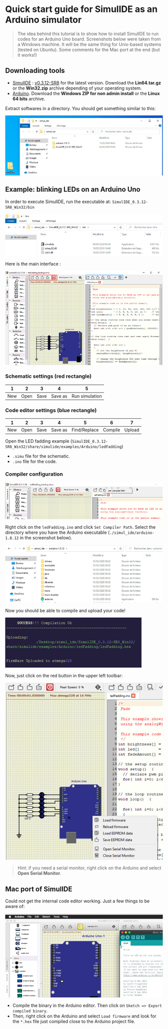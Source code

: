 # Quick start guide for SimulIDE as an Arduino simulator


> The idea behind this tutorial is to show how to install SimulIDE to run codes for an Arduino Uno board. Screenshots below were taken from a Windows machine. It will be the same thing for Unix-based systems (tested on Ubuntu). Some comments for the Mac port at the end (but it works!)

## Downloading tools

- [SimulIDE](https://simulide.blogspot.com/) : [v0.3.12-SR8](https://www.patreon.com/posts/simulide-0-3-12-35657927) for the latest version. Download the **Lin64.tar.gz** or the **Win32.zip** archive depending of your operating system. 
- [Arduino](https://www.arduino.cc/en/Main/Software). Download the **Windows ZIP for non admin install** or the **Linux 64 bits** archive.

Extract softwares in a directory. You should get something similar to this:

![image-20200422203821497](../img/simulide-img1.jpg)

## Example: blinking LEDs on an Arduino Uno

In order to execute SimulIDE, run the executable at: `SimulIDE_0.3.12-SR8_Win32/bin`

![image-20200422204251027](../img/simulide-img2.jpg)

Here is the main interface :

![image-20200422205142210](../img/simulide-img3.jpg)

### Schematic settings (red rectangle)

| 1 | 2 | 3 | 4 | 5 |
|---|---|---|---|---|
| New | Open | Save | Save as | Run simulation |

### Code editor settings (blue rectangle)

| 1 | 2 | 3 | 4 | 5 | 6 | 7 |
|---|---|---|---|---|---|---|
| New | Open | Save | Save as | Find/Replace | Compile | Upload |

Open the LED fadding example (`SimulIDE_0.3.12-SR8_Win32/share/simulide/examples/Arduino/ledFadding`)

- `.simu` file for the schematic.
- `.ino` file for the code.

### Compiler configuration

![image-20200422210236017](../img/simulide-img4.jpg)

Right click on the `ledFadding.ino` and click `Set Compiler Path`. Select the directory where you have the Arduino executable (`./simul_ide/arduino-1.8.12` in the screenshot below).

![image-20200422210353987](../img/simulide-img5.jpg)

Now you should be able to compile and upload your code!

![image-20200422210752398](../img/simulide-img6.jpg)

Now, just click on the red button in the upper left toolbar:

![image-20200422210913913](../img/simulide-img7.jpg)

> Hint: if you need a serial monitor, right click on the Arduino and select **Open Serial Monitor**.

## Mac port of SimulIDE

Could not get the internal code editor working. Just a few things to be aware of:

![mac](../img/simulide-img8.png)

- Compile the binary in the Arduino editor. Then click on `Sketch => Export compiled binary`.
- Then, right click on the Arduino and select `Load firmware` and look for the `*.hex` file just compiled close to the Arduino project file.

